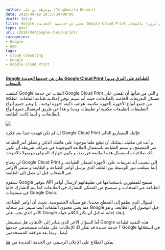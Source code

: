 ```yaml
---
author: يوغرطة بن علي (Youghourta Benali)
date: 2010-04-19 19:53:34+00:00
draft: false
title: Google تعلن عن خدمتها الجديدة Google Cloud Print للطباعة على الورق مرورا بالسحاب
type: post
url: /2010/04/google-cloud-print/
categories:
- Google
- Web
tags:
- cloud computing
- Google
- Google Cloud Print
---
```


[**Google تعلن عن خدمتها الجديدة Google Cloud Print للطباعة على الورق مرورا بالسحاب**](http://www.it-scoop.com/2010/04/google-cloud-print/)


كشفت Google النقاب عن خدمة Google Cloud Print و التي من شأنها أن تقضي على مشكل التعريفات الخاصة بالطابعات، حيث أنه سيتم توفير إمكانية طباعة الملفات  انطلاقا من جميع أنواع الأجهزة (أجهزة مكتبية، هواتف ذكية، أجهزة لوحية ...) وعبر جميع أنواع التطبيقات (تطبيقات مكتبية أو تطبيقات ويب) و هذا عن طريق استعمال جميع أنواع الطابعات، و أينما كانت الطابعة.

[![](http://www.it-scoop.com/wp-content/uploads/2010/04/Google-Cloud-Print-infographic.png)
](http://www.it-scoop.com/2010/04/google-cloud-print/)

إن لم تكن فهمت جيدا بعد فكرة Google Cloud Print فإليك السيناريو التالي:

و أنت في مكتبك ،يمكنك أن تطبع ملفا موجودا على هاتفك الذكي و تطلق أمر الطباعة عبر المتصفح، و ستتم الطباعة باستعمال الطابعة الموجودة في منزلك، شريطة أن تكون لك صلاحيات استعمال هذه الطابعة عن بعد، و يكون جهازك المنزلي موصولا بالانترنت.

لن يحتاج Google Cloud Print إلى تنصيب أية تعريفات على الأجهزة لضمان الطباعة، و إنما سيلعب دور الوسيط بين الملف الذي يرسل أوامر الطباعة و الطابعة و ستمر الأوامر عبر السحاب قبل أن تصل إلى الطابعة.

ستقوم Google بتوفير API تسمح للمطورين باستخدامها في تطبيقاتهم لإرسال أوامر الطباعة عبر السحاب، و سيصبح من الممكن التشارك في الطابعات كما يتم التشارك حاليا في مستندات Google Docs.

السؤال الذي يطفو إلى السطح مجددا، هو مسألة الخصوصية، بحيث أن أوامر الطباعة، مما يعني محتوى الملفات أيضا سيمر عبر سحابة Google قبل الوصول إلى الطابعة، و هو الأمر الذي يجب على Google إيجاد إجابة له قبل أن يكثر الكلام حوله.

أما السؤال الآخر الذي يتبادر إلى الأذهان، هل ستستغل Google هذه التقنية لطباعة الإعلانات على ملفات مستخدمي خدمتها :D ؟ خدمة جديدة قد تفكر Google في استغلالها أيضا ، ربما بعد موافقة المستخدمين.

يمكن الإطلاع على الإعلان الرسمي عن الخدمة الجديدة من [هنا](http://blog.chromium.org/2010/04/new-approach-to-printing.html)
